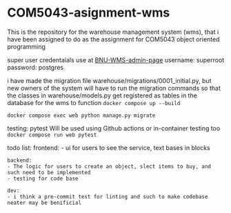 # COM5043-asignment-wms
This is the repository for the warehouse management system (wms), that i have been assigned to do as the assignment for COM5043 object oriented programming

super user credentaials
use at [BNU-WMS-admin-page](http://localhost:8000/admin/)
username: superroot
password: postgres

i have made the migration file warehouse/migrations/0001_initial.py, but new owners of the system will have to run the migration commands
so that the classes in warehouse/models.py get registered as tables in the database for the wms to function
`docker compose up --build`

`docker compose exec web python manage.py migrate`

testing:
pytest
Will be used using Github actions or in-container testing too `docker compose run web pytest`

todo list:
    frontend:
    - ui for users to see the service, text bases in blocks

    backend:
    - The logic for users to create an object, slect items to buy, and such need to be implemented
    - testing for code base

    dev:
    - i think a pre-commit test for linting and such to make codebase neater may be benificial 